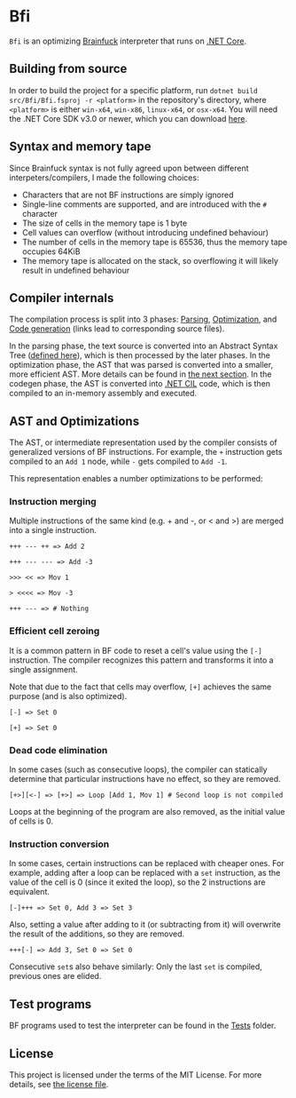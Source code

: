 # Bfi

`Bfi` is an optimizing [Brainfuck](https://en.wikipedia.org/wiki/Brainfuck) interpreter that runs on [.NET Core](https://en.wikipedia.org/wiki/.NET_Core).

## Building from source

In order to build the project for a specific platform, run `dotnet build src/Bfi/Bfi.fsproj -r <platform>` in the repository's directory, where `<platform>` is either `win-x64`, `win-x86`, `linux-x64`, or `osx-x64`.
You will need the .NET Core SDK v3.0 or newer, which you can download [here](https://dotnet.microsoft.com/download).

## Syntax and memory tape

Since Brainfuck syntax is not fully agreed upon between different interpeters/compilers, I made the following choices:

* Characters that are not BF instructions are simply ignored
* Single-line comments are supported, and are introduced with the `#` character
* The size of cells in the memory tape is 1 byte
* Cell values can overflow (without introducing undefined behaviour)
* The number of cells in the memory tape is 65536, thus the memory tape occupies 64KiB
* The memory tape is allocated on the stack, so overflowing it will likely result in undefined behaviour

## Compiler internals

The compilation process is split into 3 phases: [Parsing](src/Bfi/Parser.fs), [Optimization](src/Bfi/Optimizer.fs), and [Code generation](src/Bfi/Codegen.fs) (links lead to corresponding source files).

In the parsing phase, the text source is converted into an Abstract Syntax Tree ([defined here](src/Bfi/Ast.fs)), which is then processed by the later phases.
In the optimization phase, the AST that was parsed is converted into a smaller, more efficient AST. More details can be found in [the next section](#ast-and-optimizations).
In the codegen phase, the AST is converted into [.NET CIL](https://en.wikipedia.org/wiki/Common_Intermediate_Language) code, which is then compiled to an in-memory assembly and executed.

## AST and Optimizations

The AST, or intermediate representation used by the compiler consists of generalized versions of BF instructions.
For example, the `+` instruction gets compiled to an `Add 1` node, while `-` gets compiled to `Add -1`.

This representation enables a number optimizations to be performed:

### Instruction merging

Multiple instructions of the same kind (e.g. + and -, or < and >) are merged into a single instruction.

```bf
+++ --- ++ => Add 2
```

```bf
+++ --- --- => Add -3
```

```bf
>>> << => Mov 1
```

```bf
> <<<< => Mov -3
```

```bf
+++ --- => # Nothing
```

### Efficient cell zeroing

It is a common pattern in BF code to reset a cell's value using the `[-]` instruction.
The compiler recognizes this pattern and transforms it into a single assignment.

Note that due to the fact that cells may overflow, `[+]` achieves the same purpose (and is also optimized).

```bf
[-] => Set 0
```

```bf
[+] => Set 0
```

### Dead code elimination

In some cases (such as consecutive loops), the compiler can statically determine that particular instructions have no effect, so they are removed.

```bf
[+>][<-] => [+>] => Loop [Add 1, Mov 1] # Second loop is not compiled
```

Loops at the beginning of the program are also removed, as the initial value of cells is 0.

### Instruction conversion

In some cases, certain instructions can be replaced with cheaper ones.
For example, adding after a loop can be replaced with a `set` instruction, as the value of the cell is 0 (since it exited the loop), so the 2 instructions are equivalent.

```bf
[-]+++ => Set 0, Add 3 => Set 3
```

Also, setting a value after adding to it (or subtracting from it) will overwrite the result of the additions, so they are removed.

```bf
+++[-] => Add 3, Set 0 => Set 0
```

Consecutive `set`s also behave similarly: Only the last `set` is compiled, previous ones are elided.

## Test programs

BF programs used to test the interpreter can be found in the [Tests](Tests/) folder.

## License

This project is licensed under the terms of the MIT License.
For more details, see [the license file](LICENSE.txt).